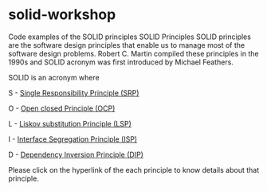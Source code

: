 # solid-workshop
Code examples of the SOLID principles
SOLID Principles
SOLID principles are the software design principles that enable us to manage most of the software design problems. Robert C. Martin compiled these principles in the 1990s and SOLID acronym was first introduced by Michael Feathers.

SOLID is an acronym where

  S  -  [Single Responsibility Principle (SRP)](https://github.com/CrossWander/solid-workshop/tree/master/solid-workshop/SingleResponsibility_SRP)

  O  -  [Open closed Principle (OCP)](https://github.com/CrossWander/solid-workshop/tree/master/solid-workshop/OpenClosed_OCP)

  L  -  [Liskov substitution Principle (LSP)](https://github.com/CrossWander/solid-workshop/tree/master/solid-workshop/Liskov_LSP)

  I  -  [Interface Segregation Principle (ISP)](https://github.com/CrossWander/solid-workshop/tree/master/solid-workshop/InterfaceSegregation_ISP)

  D  -  [Dependency Inversion Principle (DIP)](https://github.com/CrossWander/solid-workshop/tree/master/solid-workshop/DependencyInversion_DIP)

Please click on the hyperlink of the each principle to know details about that principle.
